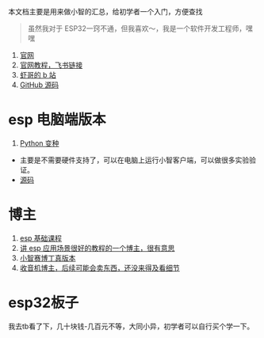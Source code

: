 本文档主要是用来做小智的汇总，给初学者一个入门，方便查找

> 虽然我对于 ESP32一窍不通，但我喜欢～，我是一个软件开发工程师，嘿嘿



1. [官网](https://xiaozhi.me/)
2. [官网教程，飞书链接](https://ccnphfhqs21z.feishu.cn/wiki/F5krwD16viZoF0kKkvDcrZNYnhb)
3. [虾哥的 b 站](https://space.bilibili.com/59357679)
4. [GitHub 源码](https://github.com/78/xiaozhi-esp32)



# esp 电脑端版本

1. [Python 变种](https://www.bilibili.com/video/BV1HmPjeSED2/?vd_source=2ca41774711e613e95653165a9abbfce#reply255921347937)

- 主要是不需要硬件支持了，可以在电脑上运行小智客户端，可以做很多实验验证。
- [源码](https://github.com/Huang-junsen/py-xiaozhi)



# 博主

1. [esp 基础课程](https://www.bilibili.com/video/BV1eRg7exEcT?spm_id_from=333.788.videopod.episodes&vd_source=2ca41774711e613e95653165a9abbfce)
2. [讲 esp 应用场景很好的教程的一个博主，很有意思](https://space.bilibili.com/3493296718482287)
3. [小智赛博丁真版本](https://www.bilibili.com/video/BV1CDKWemEU6/?vd_source=2ca41774711e613e95653165a9abbfce)
4. [收音机博主，后续可能会卖东西，还没来得及看细节](https://space.bilibili.com/245515101)

# esp32板子

我去tb看了下，几十块钱-几百元不等，大同小异，初学者可以自行买个学一下。

